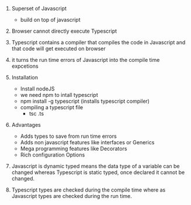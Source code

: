 1. Superset of Javascript
    - build on top of javascript

2. Browser cannot directly execute Typescript

3. Typescript contains a compiler that compiles the code in Javascript and that code will get executed on browser

4. it turns the run time errors of Javascript into the compile time expcetions

5. Installation
    - Install nodeJS
    - we need npm to intall typescript
    - npm install -g typescript (installs typescript compiler)
    - compiling a typescript file
        - tsc <name-of-file>.ts
    
6. Advantages
    - Adds types to save from run time errors
    - Adds non javascript features like interfaces or Generics
    - Mega programming features like Decorators
    - Rich configuration Options

7. Javascript is dynamic typed means the data type of a variable can be changed whereas Typescript is static typed, once declared it cannot be changed.

8. Typescript types are checked during the compile time where as Javascript types are checked during the run time.